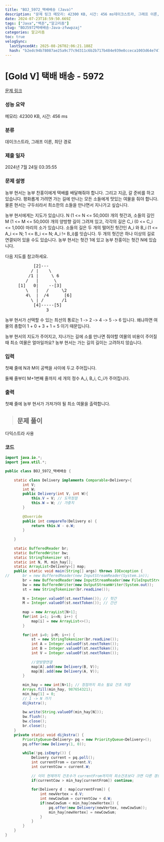 ```yaml
---
title: "BOJ_5972_택배배송 (Java)"
description: "문제 링크 메모리: 42300 KB, 시간: 456 ms데이크스트라, 그래프 이론, 최단 경로2024년 7월 24일 03:35:55다익스트라 사용"
date: 2024-07-23T18:59:50.669Z
tags: ["Java","백준","알고리즘"]
slug: "BOJ5972택배배송-Java-zfwwpzaj"
categories: 알고리즘
toc: true
velogSync:
  lastSyncedAt: 2025-08-26T02:06:21.188Z
  hash: "b2edc94b78087ae25a9c77c9d311c6b2b717b484e939e0cceca1003d64e747a1"
---
```


# [Gold V] 택배 배송 - 5972 

[문제 링크](https://www.acmicpc.net/problem/5972) 

### 성능 요약

메모리: 42300 KB, 시간: 456 ms

### 분류

데이크스트라, 그래프 이론, 최단 경로

### 제출 일자

2024년 7월 24일 03:35:55

### 문제 설명

<p>농부 현서는 농부 찬홍이에게 택배를 배달해줘야 합니다. 그리고 지금, 갈 준비를 하고 있습니다. 평화롭게 가려면 가는 길에 만나는 모든 소들에게 맛있는 여물을 줘야 합니다. 물론 현서는 구두쇠라서 최소한의 소들을 만나면서 지나가고 싶습니다.</p>

<p>농부 현서에게는 지도가 있습니다. N (1 <= N <= 50,000) 개의 헛간과, 소들의 길인 M (1 <= M <= 50,000) 개의 양방향 길이 그려져 있고, 각각의 길은 C_i (0 <= C_i <= 1,000) 마리의 소가 있습니다. 소들의 길은 두 개의 떨어진 헛간인 A_i 와 B_i (1 <= A_i <= N; 1 <= B_i <= N; A_i != B_i)를 잇습니다. 두 개의 헛간은 하나 이상의 길로 연결되어 있을 수도 있습니다. 농부 현서는 헛간 1에 있고 농부 찬홍이는 헛간 N에 있습니다.</p>

<p>다음 지도를 참고하세요.</p>

<pre>           [2]---
          / |    \
         /1 |     \ 6
        /   |      \
     [1]   0|    --[3]
        \   |   /     \2
        4\  |  /4      [6]
          \ | /       /1
           [4]-----[5] 
                3  </pre>

<p>농부 현서가 선택할 수 있는 최선의 통로는 1 -> 2 -> 4 -> 5 -> 6 입니다. 왜냐하면 여물의 총합이 1 + 0 + 3 + 1 = 5 이기 때문입니다.</p>

<p>농부 현서의 지도가 주어지고, 지나가는 길에 소를 만나면 줘야할 여물의 비용이 주어질 때 최소 여물은 얼마일까요? 농부 현서는 가는 길의 길이는 고려하지 않습니다.</p>

### 입력 

 <p>첫째 줄에 N과 M이 공백을 사이에 두고 주어집니다.</p>

<p>둘째 줄부터 M+1번째 줄까지 세 개의 정수 A_i, B_i, C_i가 주어집니다.</p>

### 출력 

 <p>첫째 줄에 농부 현서가 가져가야 될 최소 여물을 출력합니다.</p>

> ## 문제 풀이

다익스트라 사용

### 코드
```java
import java.io.*;
import java.util.*;

public class BOJ_5972_택배배송 {
	
	static class Delivery implements Comparable<Delivery>{
		int V;
		int W;
		public Delivery(int V, int W){
			this.V = V; // 도착정점
			this.W = W; // 가중치
		}
		
		@Override
		public int compareTo(Delivery o) {
			return this.W - o.W;
		}
		
	}
	
	static BufferedReader br;
	static BufferedWriter bw;
	static StringTokenizer st;
	static int N, M, min_hay[];
	static ArrayList<Delivery>[] map;
	public static void main(String[] args) throws IOException {
//		br = new BufferedReader(new InputStreamReader(System.in));
		br = new BufferedReader(new InputStreamReader(new FileInputStream("input.txt")));
		bw = new BufferedWriter(new OutputStreamWriter(System.out));
		st = new StringTokenizer(br.readLine());
		
		N = Integer.valueOf(st.nextToken()); // 헛간
		M = Integer.valueOf(st.nextToken()); // 간선
		
		map = new ArrayList[N+1];
		for(int i=1; i<=N; i++) {
			map[i] = new ArrayList<>();
		}
		
		for(int i=0; i<M; i++) {
			st = new StringTokenizer(br.readLine());
			int A = Integer.valueOf(st.nextToken());
			int B = Integer.valueOf(st.nextToken());
			int V = Integer.valueOf(st.nextToken());
			
			//양방향연결
			map[A].add(new Delivery(B, V));
			map[B].add(new Delivery(A, V));
		}
		
		min_hay = new int[N+1]; // 정점까지 최소 필요 건초 저장
		Arrays.fill(min_hay, 987654321);
		min_hay[1] = 0;
		// 1 -> N 가기
		dijkstra();
		
        bw.write(String.valueOf(min_hay[N]));
        bw.flush();
        bw.close();
        br.close();
	}
	private static void dijkstra() {
		PriorityQueue<Delivery> pq = new PriorityQueue<Delivery>();
		pq.offer(new Delivery(1, 0));
		
		while(!pq.isEmpty()) {
			Delivery current = pq.poll();
			int currentFrom = current.V;
			int currentCow = current.W;
			
			// 이미 현재까지 건초수가 currentFrom까지의 최소건초보다 크면 다른 경로가 더 최소란 뜻이므로 볼 필요가 없다
			if(currentCow > min_hay[currentFrom]) continue;
			
			for(Delivery d : map[currentFrom]) {
				int newVertex = d.V;
				int newCowSum = currentCow + d.W;
				if(newCowSum < min_hay[newVertex]) {
					pq.offer(new Delivery(newVertex, newCowSum));
					min_hay[newVertex] = newCowSum;
				}
			}
		}
	}
}

```